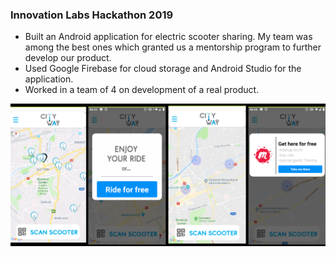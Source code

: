 <h3> Innovation Labs Hackathon 2019 </h3>

- Built an Android application for electric scooter sharing.
   My team was among the best ones which granted us a
  mentorship program to further develop our product.
- Used Google Firebase for cloud storage and Android Studio for
  the application.
- Worked in a team of 4 on development of a real product.

![](https://github.com/MihaiAnton/CityWay/blob/master/Screenshot%20(95).png)
